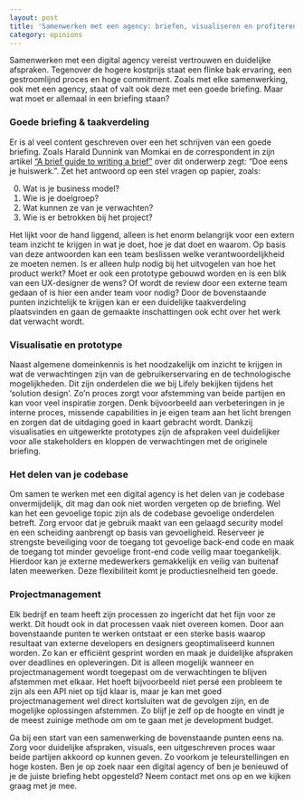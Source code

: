 ```yaml
---
layout: post
title: 'Samenwerken met een agency: briefen, visualiseren en profiteren'
category: opinions
---
```


Samenwerken met een digital agency vereist vertrouwen en duidelijke afspraken. Tegenover de hogere kostprijs staat een flinke bak ervaring, een gestroomlijnd proces en hoge commitment. Zoals met elke samenwerking, ook met een agency, staat of valt ook deze met een goede briefing. Maar wat moet er allemaal in een briefing staan?

### Goede briefing & taakverdeling

Er is al veel content geschreven over een het schrijven van een goede briefing. Zoals Harald Dunnink van Momkai en de correspondent in zijn artikel [“A brief guide to writing a brief”](https://medium.com/@haralddunnink/starting-calm-a-brief-guide-to-writing-a-brief-192b671bdbbe) over dit onderwerp zegt: “Doe eens je huiswerk.”. Zet het antwoord op een stel vragen op papier, zoals:

0. Wat is je business model?
1. Wie is je doelgroep?
2. Wat kunnen ze van je verwachten?
3. Wie is er betrokken bij het project?

Het lijkt voor de hand liggend, alleen is het enorm belangrijk voor een extern team inzicht te krijgen in wat je doet, hoe je dat doet en waarom. Op basis van deze antwoorden kan een team beslissen welke verantwoordelijkheid ze moeten nemen. Is er alleen hulp nodig bij het uitvogelen van hoe het product werkt? Moet er ook een prototype gebouwd worden en is een blik van een UX-designer de wens? Of wordt de review door een externe team gedaan of is hier een ander team voor nodig? Door de bovenstaande punten inzichtelijk te krijgen kan er een duidelijke taakverdeling plaatsvinden en gaan de gemaakte inschattingen ook echt over het werk dat verwacht wordt.

### Visualisatie en prototype

Naast algemene domeinkennis is het noodzakelijk om inzicht te krijgen in wat de verwachtingen zijn van de gebruikerservaring en de technologische mogelijkheden. Dit zijn onderdelen die we bij Lifely bekijken tijdens het ‘solution design’. Zo’n proces zorgt voor afstemming van beide partijen en kan voor veel inspiratie zorgen. Denk bijvoorbeeld aan verbeteringen in je interne proces, missende capabilities in je eigen team aan het licht brengen en zorgen dat de uitdaging goed in kaart gebracht wordt. Dankzij visualisaties en uitgewerkte prototypes zijn de afspraken veel duidelijker voor alle stakeholders en kloppen de verwachtingen met de originele briefing.

### Het delen van je codebase

Om samen te werken met een digital agency is het delen van je codebase onvermijdelijk, dit mag dan ook niet worden vergeten op de briefing. Wel kan het een gevoelige topic zijn als de codebase gevoelige onderdelen betreft. Zorg ervoor dat je gebruik maakt van een gelaagd security model en een scheiding aanbrengt op basis van gevoeligheid. Reserveer je strengste beveiliging voor de toegang tot gevoelige back-end code en maak de toegang tot minder gevoelige front-end code veilig maar toegankelijk. Hierdoor kan je externe medewerkers gemakkelijk en veilig van buitenaf laten meewerken. Deze flexibiliteit komt je productiesnelheid ten goede.

### Projectmanagement

Elk bedrijf en team heeft zijn processen zo ingericht dat het fijn voor ze werkt. Dit houdt ook in dat processen vaak niet overeen komen. Door aan bovenstaande punten te werken ontstaat er een sterke basis waarop resultaat van externe developers en designers geoptimaliseerd kunnen worden. Zo kan er efficiënt gesprint worden en maak je duidelijke afspraken over deadlines en opleveringen. Dit is alleen mogelijk wanneer en projectmanagement wordt toegepast om de verwachtingen te blijven afstemmen met elkaar. Het hoeft bijvoorbeeld niet persé een probleem te zijn als een API niet op tijd klaar is, maar je kan met goed projectmanagement wel direct kortsluiten wat de gevolgen zijn, en de mogelijke oplossingen afstemmen. Zo blijf je zelf op de hoogte en vindt je de meest zuinige methode om om te gaan met je development budget.

Ga bij een start van een samenwerking de bovenstaande punten eens na. Zorg voor duidelijke afspraken, visuals, een uitgeschreven proces waar beide partijen akkoord op kunnen geven. Zo voorkom je teleurstellingen en hoge kosten. Ben je op zoek naar een digital agency of ben je benieuwd of je de juiste briefing hebt opgesteld? Neem contact met ons op en we kijken graag met je mee.
